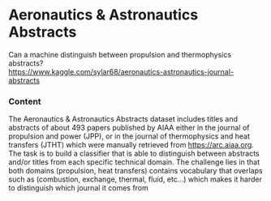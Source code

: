 # Aeronautics & Astronautics Abstracts
Can a machine distinguish between propulsion and thermophysics abstracts? </br>
https://www.kaggle.com/sylar68/aeronautics-astronautics-journal-abstracts

### Content
The Aeronautics & Astronautics Abstracts dataset includes titles and abstracts of about 493 papers published by AIAA either in the journal of propulsion and power (JPP), or in the journal of thermophysics and heat transfers (JTHT) which were manually retrieved from https://arc.aiaa.org. The task is to build a classifier that is able to distinguish between abstracts and/or titles from each specific technical domain. The challenge lies in that both domains (propulsion, heat transfers) contains vocabulary that overlaps such as (combustion, exchange, thermal, fluid, etc…) which makes it harder to distinguish which journal it comes from
